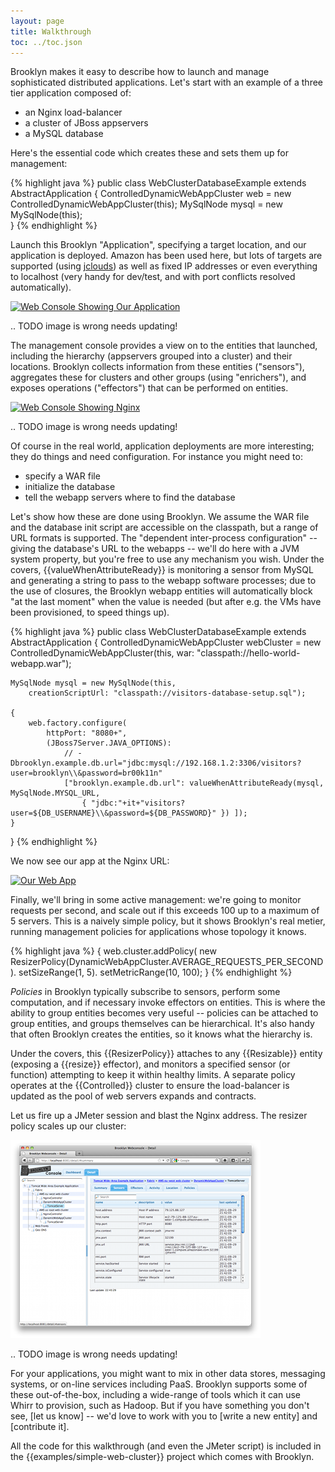 ```yaml
---
layout: page
title: Walkthrough
toc: ../toc.json
---
```


Brooklyn makes it easy to describe how to launch and manage 
sophisticated distributed applications.
Let's start with an example of a three tier application
composed of:

* an Nginx load-balancer
* a cluster of JBoss appservers
* a MySQL database

Here's the essential code which creates these and sets them up
for management:

{% highlight java %}
public class WebClusterDatabaseExample extends AbstractApplication {
    ControlledDynamicWebAppCluster web = new ControlledDynamicWebAppCluster(this);
    MySqlNode mysql = new MySqlNode(this);   
}
{% endhighlight %}

Launch this Brooklyn "Application", specifying a target location,
and our application is deployed.
Amazon has been used here, but lots of targets are supported (using [jclouds](http://jclouds.org))
as well as fixed IP addresses or even everything to localhost (very handy for dev/test,
and with port conflicts resolved automatically).

[![Web Console Showing Our Application](walkthrough-webconsole-map-w400.png "Screenshot of the Web Console")](walkthrough-webconsole-map.png) 

.. TODO image is wrong needs updating!

The management console provides a view on to the entities that launched,
including the hierarchy (appservers grouped into a cluster) and their locations. 
Brooklyn collects information from these entities ("sensors"), 
aggregates these for clusters and other groups (using "enrichers"),
and exposes operations ("effectors") that can be performed on entities.

[![Web Console Showing Nginx](walkthrough-webconsole-details-w400.png "Screenshot of the Web Console Showing Nginx")](walkthrough-webconsole-details.png) 

.. TODO image is wrong needs updating!

Of course in the real world, application deployments are more interesting;
they do things and need configuration.  For instance you might need to:
* specify a WAR file
* initialize the database
* tell the webapp servers where to find the database

Let's show how these are done using Brooklyn.
We assume the WAR file and the database init script are accessible
on the classpath, but a range of URL formats is supported.
The "dependent inter-process configuration" -- giving the database's URL
to the webapps -- we'll do here with a JVM system property,
but you're free to use any mechanism you wish.
Under the covers, {{valueWhenAttributeReady}} is monitoring a sensor from MySQL
and generating a string to pass to the webapp software processes;
due to the use of closures, the Brooklyn webapp entities will automatically
block "at the last moment" when the value is needed
(but after e.g. the VMs have been provisioned, to speed things up).

{% highlight java %}
public class WebClusterDatabaseExample extends AbstractApplication {
    ControlledDynamicWebAppCluster webCluster = new ControlledDynamicWebAppCluster(this,
        war: "classpath://hello-world-webapp.war");

    MySqlNode mysql = new MySqlNode(this, 
        creationScriptUrl: "classpath://visitors-database-setup.sql"); 
    
    {
        web.factory.configure(
            httpPort: "8080+", 
            (JBoss7Server.JAVA_OPTIONS):
                // -Dbrooklyn.example.db.url="jdbc:mysql://192.168.1.2:3306/visitors?user=brooklyn\\&password=br00k11n"
                ["brooklyn.example.db.url": valueWhenAttributeReady(mysql, MySqlNode.MYSQL_URL,
                    { "jdbc:"+it+"visitors?user=${DB_USERNAME}\\&password=${DB_PASSWORD}" }) ]);
    }
}
{% endhighlight %}

We now see our app at the Nginx URL:

[![Our Web App](walkthrough-webapp-w400.png "Screenshot of our Web App")](walkthrough-webapp.png) 

Finally, we'll bring in some active management: we're going to monitor requests per second,
and scale out if this exceeds 100 up to a maximum of 5 servers.
This is a naively simple policy, but it shows Brooklyn's real metier,
running management policies for applications whose topology it knows. 

{% highlight java %}
    {
        web.cluster.addPolicy(
            new ResizerPolicy(DynamicWebAppCluster.AVERAGE_REQUESTS_PER_SECOND).
                setSizeRange(1, 5).
                setMetricRange(10, 100);
    }
{% endhighlight %}
        
*Policies* in Brooklyn typically subscribe to sensors, 
perform some computation, and if necessary invoke effectors
on entities.  This is where the ability to group entities
becomes very useful -- policies can be attached to group entities,
and groups themselves can be hierarchical.
It's also handy that often Brooklyn creates the entities,
so it knows what the hierarchy is.

Under the covers, this {{ResizerPolicy}} attaches to any {{Resizable}} entity
(exposing a {{resize}} effector), and monitors a specified sensor (or function)
attempting to keep it within healthy limits.
A separate policy operates at the {{Controlled}} cluster to ensure the
load-balancer is updated as the pool of web servers expands and contracts.

Let us fire up a JMeter session and blast the Nginx address.
The resizer policy scales up our cluster:

[![Web Cluster Scaling with the Resizer Policy](walkthrough-webconsole-scaling-w400.png "Screenshot of Web Cluster Scaling with the Resizer Policy")](walkthrough-webconsole-scaling.png) 

.. TODO image is wrong needs updating!

For your applications, you might want to mix in other data stores, messaging systems, or on-line services including PaaS.
Brooklyn supports some of these out-of-the-box, including a wide-range of tools which it can use Whirr to provision, such as Hadoop.
But if you have something you don't see, [let us know] -- we'd love to work with you to [write a new entity] and [contribute it].
 
All the code for this walkthrough (and even the JMeter script) is included in the {{examples/simple-web-cluster}}
project which comes with Brooklyn.
